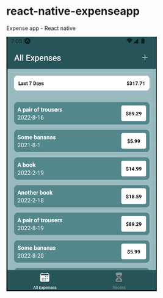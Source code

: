 # react-native-expenseapp
Expense app - React native

![alt text](https://github.com/lampsan/react-native-expenseapp/blob/main/screenshots/1.png)
